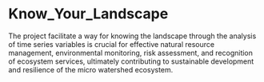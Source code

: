 # Know_Your_Landscape
The project facilitate a way for knowing the landscape through the analysis of time series variables is crucial for effective natural resource management, environmental monitoring, risk assessment, and recognition of ecosystem services, ultimately contributing to sustainable development and resilience of the micro watershed ecosystem.
